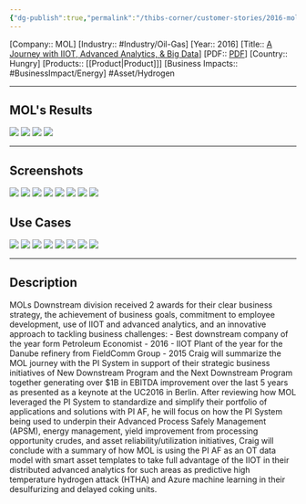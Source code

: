 ```yaml
---
{"dg-publish":true,"permalink":"/thibs-corner/customer-stories/2016-mol-a-journey-with-iiot-advanced-analytics-and-big-data/"}
---
```


[Company:: MOL]
[Industry:: #Industry/Oil-Gas]
[Year:: 2016]
[Title:: [A Journey with IIOT, Advanced Analytics, & Big Data](https://resources.osisoft.com/presentations/the-mol-story-%E2%80%93-a-journey-with-iiot--advanced-analytics--and-big-data/)]
[PDF:: [PDF](https://cdn.osisoft.com/osi/presentations/2016-rs-houston-iiot/2016-rs-houston-iiot-040-OSIsoft-Harclerode-The-MOL-Story--A-Journey-with-IIOT-Advanced-Analytics-Big-Data--$1B-EBITDA-enabled-by-the-PI-System.pdf)]
[Country:: Hungry]
[Products:: [[Product\|Product]]]
[Business Impacts:: #BusinessImpact/Energy]
  #Asset/Hydrogen 

---
## MOL's Results
![](https://i.imgur.com/E3hyAvq.png)
![](https://i.imgur.com/LA5UQNo.png)
![](https://i.imgur.com/BuJhzPt.png)
![](https://i.imgur.com/Ixtye7h.png)

---
## Screenshots
![](https://i.imgur.com/3fggrxG.png)
![](https://i.imgur.com/IkKNFvk.png)
![](https://i.imgur.com/LELNSEJ.png)
![](https://i.imgur.com/jLIwl9Y.png)
![](https://i.imgur.com/Oj2fQwm.png)
![](https://i.imgur.com/yj6760N.png)
![](https://i.imgur.com/3shvdx8.png)
![](https://i.imgur.com/p4LEPrm.png)

## Use Cases
![](https://i.imgur.com/kHV0cUc.png)
![](https://i.imgur.com/rH9ljUF.png)
![](https://i.imgur.com/6LN2rq8.png)
![](https://i.imgur.com/DW7kkoe.png)
![](https://i.imgur.com/kWLvjv6.png)
![](https://i.imgur.com/m2qpCeo.png)
![](https://i.imgur.com/ptBI4Gx.png)
![](https://i.imgur.com/2OodMOj.png)


---
## Description
MOLs Downstream division received 2 awards for their clear business strategy, the achievement of business goals, commitment to employee development, use of IIOT and advanced analytics, and an innovative approach to tackling business challenges: - Best downstream company of the year form Petroleum Economist - 2016 - IIOT Plant of the year for the Danube refinery from FieldComm Group - 2015 Craig will summarize the MOL journey with the PI System in support of their strategic business initiatives of New Downstream Program and the Next Downstream Program together generating over $1B in EBITDA improvement over the last 5 years as presented as a keynote at the UC2016 in Berlin. After reviewing how MOL leveraged the PI System to standardize and simplify their portfolio of applications and solutions with PI AF, he will focus on how the PI System being used to underpin their Advanced Process Safely Management (APSM), energy management, yield improvement from processing opportunity crudes, and asset reliability/utilization initiatives, Craig will conclude with a summary of how MOL is using the PI AF as an OT data model with smart asset templates to take full advantage of the IIOT in their distributed advanced analytics for such areas as predictive high temperature hydrogen attack (HTHA) and Azure machine learning in their desulfurizing and delayed coking units.